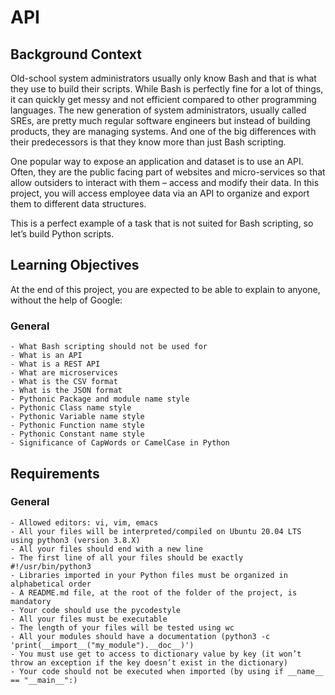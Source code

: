# API

## Background Context

Old-school system administrators usually only know Bash and that is what they use to build their scripts. While Bash is perfectly fine for a lot of things, it can quickly get messy and not efficient compared to other programming languages. The new generation of system administrators, usually called SREs, are pretty much regular software engineers but instead of building products, they are managing systems. And one of the big differences with their predecessors is that they know more than just Bash scripting.

One popular way to expose an application and dataset is to use an API. Often, they are the public facing part of websites and micro-services so that allow outsiders to interact with them – access and modify their data. In this project, you will access employee data via an API to organize and export them to different data structures.

This is a perfect example of a task that is not suited for Bash scripting, so let’s build Python scripts.

## Learning Objectives

At the end of this project, you are expected to be able to explain to anyone, without the help of Google:

### General

    - What Bash scripting should not be used for
    - What is an API
    - What is a REST API
    - What are microservices
    - What is the CSV format
    - What is the JSON format
    - Pythonic Package and module name style
    - Pythonic Class name style
    - Pythonic Variable name style
    - Pythonic Function name style
    - Pythonic Constant name style
    - Significance of CapWords or CamelCase in Python

## Requirements

### General

    - Allowed editors: vi, vim, emacs
    - All your files will be interpreted/compiled on Ubuntu 20.04 LTS using python3 (version 3.8.X)
    - All your files should end with a new line
    - The first line of all your files should be exactly #!/usr/bin/python3
    - Libraries imported in your Python files must be organized in alphabetical order
    - A README.md file, at the root of the folder of the project, is mandatory
    - Your code should use the pycodestyle
    - All your files must be executable
    - The length of your files will be tested using wc
    - All your modules should have a documentation (python3 -c 'print(__import__("my_module").__doc__)')
    - You must use get to access to dictionary value by key (it won’t throw an exception if the key doesn’t exist in the dictionary)
    - Your code should not be executed when imported (by using if __name__ == "__main__":)

